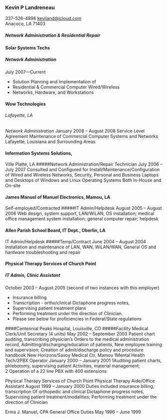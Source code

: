 ### Kevin P Landreneau
337-526-4896 keviland@icloud.com <br>
  Anacoco, LA  71403
##### Network Administration & Residential Repair

#### Solar Systems Techs 
##### _Network Administration_
 July 2007—Current 
- Solution Planning and Implementation of
- Residential & Commercial Computer Wired/Wireless
- Networks, Hardware, and Workstations  


#### Wow Technologies
###### Lafayette, LA
_Network Administration_
January 2008 – August 2008
Service Level Agreement Maintenance of
Commercial Computer Systems and Networks
Lafayette, Louisiana and Surrounding Areas


#### Information Systems Solutions,
Ville Platte, LA
#####Network Administration/Repair Technician
July 2006 – July 2007
Consulted and Configured for Install/Maintenance/Configuration of
Wired and Wireless Networks, Security, Personal and Business
Laptops and Desktops of Windows and Linux Operating Systems
Both In-House and On-site

#### James Manuel of Manuel Electronics, Mamou, LA
Self-employed/Contracted
#####IT Admin/Helpdesk
August 2005 – August 2006
Web design, system support, LAN/WiLAN,
OS installation; medical office management
system installation; general computer repair; helpdesk

#### Allen Parish School Board, IT Dept., Oberlin, LA
IT Admin/Helpdesk
#####Temp/Contract
June 2004 – August 2004
Installation and maintenance of LAN, WAN, WiLAN/WAN,
General OS and hardware troubleshooting and repair

#### Physical Therapy Services of Church Point
##### _IT Admin, Clinic Assistant_
October 2003 – August 2005 (second of two instances with this employer)
 - Insurance billing 
 - Transcription - ortho/clinical Dictaphone progress notes,
 - Supervising patient treatment plans
 - Performing treatment under the direction of Clinician. 
 - Please see below for proficiencies in Federal/State regulations


####Centennial Peaks Hospital, Louisville, CO
#####Facility Medical Clerk/Unit Secretary (4 units)
May 2002 – September 2003
Patient chart auditing, transcribing physician’s
Orders to the medical administration record,
Admitting/discharging/education of patients,
New employee training and supervision;
Creation of admit/discharge policy and procedure handbook
New Horizons/Savoy Medical Ctr, Mamou
1Mental Health Tech/2PBX Operator
January 2000 – January 2001
1Auditing patient charts, phlebotomy, supervising patient
Activities, material management;
2 Operation of a 22 line PBX with 400 extensions

Physical Therapy Services of Church Point
Physical Therapy Aide/Office Assistant
August 1999 – January 2000
Duties included insurance billing, transcription
Of orthopedic and clinical Dictaphone progress notes,
Supervising patient treatment/modalities;
Performing treatment under the direction of
Clinician

Erma J. Manuel, CPA
General Office Duties
May 1996 – June 1999
